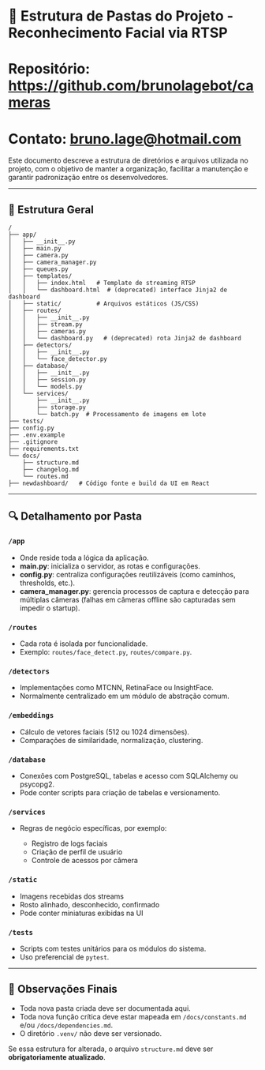 # 📁 Estrutura de Pastas do Projeto - Reconhecimento Facial via RTSP

# Repositório: https://github.com/brunolagebot/cameras
# Contato: bruno.lage@hotmail.com

Este documento descreve a estrutura de diretórios e arquivos utilizada no projeto, com o objetivo de manter a organização, facilitar a manutenção e garantir padronização entre os desenvolvedores.

---

## 🌲 Estrutura Geral

```
/
├── app/
│   ├── __init__.py
│   ├── main.py
│   ├── camera.py
│   ├── camera_manager.py
│   ├── queues.py
│   ├── templates/
│   │   ├── index.html   # Template de streaming RTSP
│   │   └── dashboard.html  # (deprecated) interface Jinja2 de dashboard
│   ├── static/          # Arquivos estáticos (JS/CSS)
│   ├── routes/
│   │   ├── __init__.py
│   │   ├── stream.py
│   │   ├── cameras.py
│   │   └── dashboard.py   # (deprecated) rota Jinja2 de dashboard
│   ├── detectors/
│   │   ├── __init__.py
│   │   └── face_detector.py
│   ├── database/
│   │   ├── __init__.py
│   │   ├── session.py
│   │   └── models.py
│   └── services/
│       ├── __init__.py
│       ├── storage.py
│       └── batch.py  # Processamento de imagens em lote
├── tests/
├── config.py
├── .env.example
├── .gitignore
├── requirements.txt
└── docs/
    ├── structure.md
    ├── changelog.md
    └── routes.md
├── newdashboard/   # Código fonte e build da UI em React
```

---

## 🔍 Detalhamento por Pasta

### `/app`

* Onde reside toda a lógica da aplicação.
* **main.py**: inicializa o servidor, as rotas e configurações.
* **config.py**: centraliza configurações reutilizáveis (como caminhos, thresholds, etc.).
* **camera_manager.py**: gerencia processos de captura e detecção para múltiplas câmeras (falhas em câmeras offline são capturadas sem impedir o startup).

### `/routes`

* Cada rota é isolada por funcionalidade.
* Exemplo: `routes/face_detect.py`, `routes/compare.py`.

### `/detectors`

* Implementações como MTCNN, RetinaFace ou InsightFace.
* Normalmente centralizado em um módulo de abstração comum.

### `/embeddings`

* Cálculo de vetores faciais (512 ou 1024 dimensões).
* Comparações de similaridade, normalização, clustering.

### `/database`

* Conexões com PostgreSQL, tabelas e acesso com SQLAlchemy ou psycopg2.
* Pode conter scripts para criação de tabelas e versionamento.

### `/services`

* Regras de negócio específicas, por exemplo:

  * Registro de logs faciais
  * Criação de perfil de usuário
  * Controle de acessos por câmera

### `/static`

* Imagens recebidas dos streams
* Rosto alinhado, desconhecido, confirmado
* Pode conter miniaturas exibidas na UI

### `/tests`

* Scripts com testes unitários para os módulos do sistema.
* Uso preferencial de `pytest`.

---

## 📌 Observações Finais

* Toda nova pasta criada deve ser documentada aqui.
* Toda nova função crítica deve estar mapeada em `/docs/constants.md` e/ou `/docs/dependencies.md`.
* O diretório `.venv/` não deve ser versionado.

Se essa estrutura for alterada, o arquivo `structure.md` deve ser **obrigatoriamente atualizado**.
